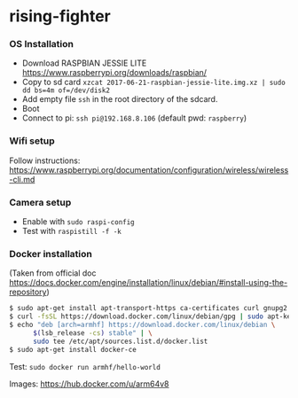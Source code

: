# rising-fighter

### OS Installation
* Download RASPBIAN JESSIE LITE https://www.raspberrypi.org/downloads/raspbian/
* Copy to sd card `xzcat 2017-06-21-raspbian-jessie-lite.img.xz | sudo dd bs=4m of=/dev/disk2`
* Add empty file `ssh` in the root directory of the sdcard.
* Boot
* Connect to pi: `ssh pi@192.168.8.106` (default pwd: `raspberry`)

### Wifi setup
Follow instructions: https://www.raspberrypi.org/documentation/configuration/wireless/wireless-cli.md

### Camera setup
* Enable with `sudo raspi-config`
* Test with `raspistill -f -k`

### Docker installation
(Taken from official doc https://docs.docker.com/engine/installation/linux/debian/#install-using-the-repository)
```bash
$ sudo apt-get install apt-transport-https ca-certificates curl gnupg2 software-properties-common
$ curl -fsSL https://download.docker.com/linux/debian/gpg | sudo apt-key add -
$ echo "deb [arch=armhf] https://download.docker.com/linux/debian \
      $(lsb_release -cs) stable" | \
      sudo tee /etc/apt/sources.list.d/docker.list
$ sudo apt-get install docker-ce
```
Test: `sudo docker run armhf/hello-world` 

Images: https://hub.docker.com/u/arm64v8
